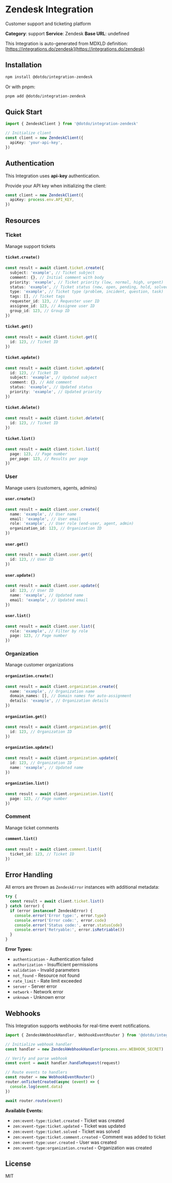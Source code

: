 # Zendesk Integration

Customer support and ticketing platform

**Category**: support
**Service**: Zendesk
**Base URL**: undefined

This Integration is auto-generated from MDXLD definition: [https://integrations.do/zendesk](https://integrations.do/zendesk)

## Installation

```bash
npm install @dotdo/integration-zendesk
```

Or with pnpm:

```bash
pnpm add @dotdo/integration-zendesk
```

## Quick Start

```typescript
import { ZendeskClient } from '@dotdo/integration-zendesk'

// Initialize client
const client = new ZendeskClient({
  apiKey: 'your-api-key',
})
```

## Authentication

This Integration uses **api-key** authentication.

Provide your API key when initializing the client:

```typescript
const client = new ZendeskClient({
  apiKey: process.env.API_KEY,
})
```

## Resources

### Ticket

Manage support tickets

#### `ticket.create()`

```typescript
const result = await client.ticket.create({
  subject: 'example', // Ticket subject
  comment: {}, // Initial comment with body
  priority: 'example', // Ticket priority (low, normal, high, urgent)
  status: 'example', // Ticket status (new, open, pending, hold, solved, closed)
  type: 'example', // Ticket type (problem, incident, question, task)
  tags: [], // Ticket tags
  requester_id: 123, // Requester user ID
  assignee_id: 123, // Assignee user ID
  group_id: 123, // Group ID
})
```

#### `ticket.get()`

```typescript
const result = await client.ticket.get({
  id: 123, // Ticket ID
})
```

#### `ticket.update()`

```typescript
const result = await client.ticket.update({
  id: 123, // Ticket ID
  subject: 'example', // Updated subject
  comment: {}, // Add comment
  status: 'example', // Updated status
  priority: 'example', // Updated priority
})
```

#### `ticket.delete()`

```typescript
const result = await client.ticket.delete({
  id: 123, // Ticket ID
})
```

#### `ticket.list()`

```typescript
const result = await client.ticket.list({
  page: 123, // Page number
  per_page: 123, // Results per page
})
```

### User

Manage users (customers, agents, admins)

#### `user.create()`

```typescript
const result = await client.user.create({
  name: 'example', // User name
  email: 'example', // User email
  role: 'example', // User role (end-user, agent, admin)
  organization_id: 123, // Organization ID
})
```

#### `user.get()`

```typescript
const result = await client.user.get({
  id: 123, // User ID
})
```

#### `user.update()`

```typescript
const result = await client.user.update({
  id: 123, // User ID
  name: 'example', // Updated name
  email: 'example', // Updated email
})
```

#### `user.list()`

```typescript
const result = await client.user.list({
  role: 'example', // Filter by role
  page: 123, // Page number
})
```

### Organization

Manage customer organizations

#### `organization.create()`

```typescript
const result = await client.organization.create({
  name: 'example', // Organization name
  domain_names: [], // Domain names for auto-assignment
  details: 'example', // Organization details
})
```

#### `organization.get()`

```typescript
const result = await client.organization.get({
  id: 123, // Organization ID
})
```

#### `organization.update()`

```typescript
const result = await client.organization.update({
  id: 123, // Organization ID
  name: 'example', // Updated name
})
```

#### `organization.list()`

```typescript
const result = await client.organization.list({
  page: 123, // Page number
})
```

### Comment

Manage ticket comments

#### `comment.list()`

```typescript
const result = await client.comment.list({
  ticket_id: 123, // Ticket ID
})
```

## Error Handling

All errors are thrown as `ZendeskError` instances with additional metadata:

```typescript
try {
  const result = await client.ticket.list()
} catch (error) {
  if (error instanceof ZendeskError) {
    console.error('Error type:', error.type)
    console.error('Error code:', error.code)
    console.error('Status code:', error.statusCode)
    console.error('Retryable:', error.isRetriable())
  }
}
```

**Error Types:**

- `authentication` - Authentication failed
- `authorization` - Insufficient permissions
- `validation` - Invalid parameters
- `not_found` - Resource not found
- `rate_limit` - Rate limit exceeded
- `server` - Server error
- `network` - Network error
- `unknown` - Unknown error

## Webhooks

This Integration supports webhooks for real-time event notifications.

```typescript
import { ZendeskWebhookHandler, WebhookEventRouter } from '@dotdo/integration-zendesk'

// Initialize webhook handler
const handler = new ZendeskWebhookHandler(process.env.WEBHOOK_SECRET)

// Verify and parse webhook
const event = await handler.handleRequest(request)

// Route events to handlers
const router = new WebhookEventRouter()
router.onTicketCreated(async (event) => {
  console.log(event.data)
})

await router.route(event)
```

**Available Events:**

- `zen:event-type:ticket.created` - Ticket was created
- `zen:event-type:ticket.updated` - Ticket was updated
- `zen:event-type:ticket.solved` - Ticket was solved
- `zen:event-type:ticket.comment.created` - Comment was added to ticket
- `zen:event-type:user.created` - User was created
- `zen:event-type:organization.created` - Organization was created

## License

MIT
